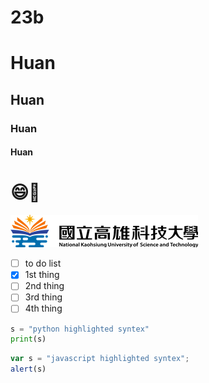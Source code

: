 # 23b
# Huan
## Huan
### Huan
#### Huan

# :smile:🛴

![NKUST](logo.png "NKUST")


- [ ]  to do list
- [x]  1st thing
- [ ]  2nd thing
- [ ]  3rd thing
- [ ]  4th thing

```python
s = "python highlighted syntex"
print(s)
```

```js
var s = "javascript highlighted syntex";
alert(s)
